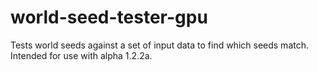 # world-seed-tester-gpu
Tests world seeds against a set of input data to find which seeds match. Intended for use with alpha 1.2.2a.
